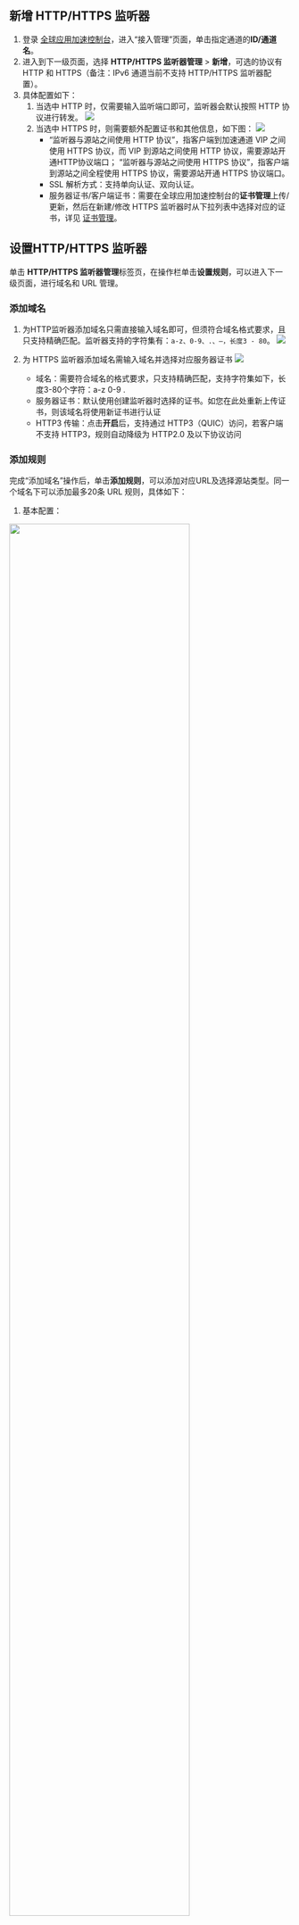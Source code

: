## 新增 HTTP/HTTPS 监听器

1. 登录 [全球应用加速控制台](https://console.cloud.tencent.com/gaap)，进入“接入管理”页面，单击指定通道的**ID/通道名**。
2. 进入到下一级页面，选择 **HTTP/HTTPS 监听器管理** > **新增**，可选的协议有 HTTP 和 HTTPS（备注：IPv6 通道当前不支持 HTTP/HTTPS 监听器配置）。
3. 具体配置如下：
   1. 当选中 HTTP 时，仅需要输入监听端口即可，监听器会默认按照 HTTP 协议进行转发。
      ![](https://main.qcloudimg.com/raw/0096d45b44fbd916012317a49a97a884.png)
   2. 当选中 HTTPS 时，则需要额外配置证书和其他信息，如下图：
       ![](https://main.qcloudimg.com/raw/941665ba354633d345929e3fbd02fa8c.png)
      - “监听器与源站之间使用 HTTP 协议”，指客户端到加速通道 VIP 之间使用 HTTPS 协议，而 VIP 到源站之间使用 HTTP 协议，需要源站开通HTTP协议端口；
        “监听器与源站之间使用 HTTPS 协议”，指客户端到源站之间全程使用 HTTPS 协议，需要源站开通 HTTPS 协议端口。
      - SSL 解析方式：支持单向认证、双向认证。
      - 服务器证书/客户端证书：需要在全球应用加速控制台的**证书管理**上传/更新，然后在新建/修改 HTTPS 监听器时从下拉列表中选择对应的证书，详见 [证书管理](https://intl.cloud.tencent.com/document/product/608/42343)。

## 设置HTTP/HTTPS 监听器

单击 **HTTP/HTTPS 监听器管理**标签页，在操作栏单击**设置规则**，可以进入下一级页面，进行域名和 URL 管理。

### 添加域名

1. 为HTTP监听器添加域名只需直接输入域名即可，但须符合域名格式要求，且只支持精确匹配。监听器支持的字符集有：`a-z、0-9、.、–，长度3 - 80`。
   ![](https://qcloudimg.tencent-cloud.cn/raw/fed0aa02e83804a36799763b0f88cf33.png)
2. 为 HTTPS 监听器添加域名需输入域名并选择对应服务器证书
   ![](https://qcloudimg.tencent-cloud.cn/raw/68b14a92208741316c4d92f3200a147c.png)
   
   - 域名：需要符合域名的格式要求，只支持精确匹配，支持字符集如下，长度3-80个字符：a-z 0-9  . 
   - 服务器证书：默认使用创建监听器时选择的证书。如您在此处重新上传证书，则该域名将使用新证书进行认证
   - HTTP3 传输：点击**开启**后，支持通过 HTTP3（QUIC）访问，若客户端不支持 HTTP3，规则自动降级为 HTTP2.0 及以下协议访问

### 添加规则

完成“添加域名”操作后，单击**添加规则**，可以添加对应URL及选择源站类型。同一个域名下可以添加最多20条 URL 规则，具体如下：

1. 基本配置：
<img src="https://qcloudimg.tencent-cloud.cn/raw/1168de6cb2b7dad5c58517e0ebf82fa6.png" width="80%" >

   - URL：支持字符集如下，`a-z、A-Z、0-9、_ 、.、- 、/，长度1 - 80`。
   - 回源Host：支持修改回源请求中的HOST字段。
   - 源站类型：支持 IP 和域名两种类型，但同一个监听器只支持一种类型。 
   
2. 源站处理策略：
   设置源站的转发处理规则，即在同一个监听器绑定多个源站的情况下，选择源站之间的调度策略。
<img src="https://qcloudimg.tencent-cloud.cn/raw/75c6c28ea03389fe34054743962ac093.png" width="80%">

   - 轮询：多个源站按轮询策略回源。
   - 轮询加权：多个源站按权重比例回源（源站类型为域名时不支持配置）。
   - 最小连接数：在所有源站中选择连接数最小的源站优先进行调度。
   - 回源SNI：与源站建立SSL连接之前先发送SNI，源站根据SNI值返回对应的证书。
   
3. 源站健康检查机制：
   您可以选择针对当前域名启用监控检查机制。可以设置独立的检查 URL，请求方式可以支持HEAD及GET，检查状态码可支持 http_1xx，http_2xx，http_3xx，http_4xx，http_5xx，状态码可单选也可多选，即当检测到指定的状态码时，监听器认为后端源站属于正常状态。如果未检测到任何状态码时，监听器认为后端源站异常。
   ![](https://main.qcloudimg.com/raw/20d08ec6efd43a94734b6a408afc2d10.png)

### 修改域名

完成“添加域名”操作后，单击**修改域名**，可以对域名进行修改。
 ![](https://main.qcloudimg.com/raw/c61efa495d61009bc93ebff1a8891de5.png)

### 删除域名

完成“添加域名”操作后，单击**删除**可删除域名。如果域名下已有规则绑定源站，则需要勾选“强制删除绑定有源站的规则”。
 ![](https://main.qcloudimg.com/raw/3a7a088320acb13f1c822b1ec34c9ba1.png)

### HTTP3配置

支持变更对应域名是否开启HTTP3传输（当前仅支持在HTTPS监听器配置，且创建通道时**HTTP3特性**状态为开启）
![](https://qcloudimg.tencent-cloud.cn/raw/77cd9b19beeed46f427983d71bc23f7e.png)

### 修改规则

参考上文添加规则，主要差别在于域名和源站类型无法修改。

### 绑定源站

详情请参见绑定源站，可以对不同源站绑定不同的端口。有关“覆盖端口”及“补齐端口”功能，请参见TCP/UDP 监听器源站绑定。

> ! 一个规则绑定的源站总数最多为100个。

### 删除规则

完成“添加规则”操作后，单击**删除**可删除规则，如果规则下有绑定的源站，需要先勾选“强制删除绑定有源站的规则”。
 ![](https://main.qcloudimg.com/raw/2fd560217ca2f53847033d501eb90e1a.png)



### 配置回源请求头

1. 完成“添加规则”操作后，在规则的操作栏选择**更多**，单击**配置回源请求头**
   ![](https://qcloudimg.tencent-cloud.cn/raw/9dc95f9ef0c564ec6435c4b7f0635cdd.png)
2. 单击**新增参数**，添加请求头的名称参数及取值；如需要携带用户真实IP的头部，其变量值为$remote_addr（默认已经有X-Forwarded-For头部携带客户IP回源），携带用户真实端口的变量值为 $remote_por ；其余带$变量默认不支持，如有需求，可 [提交工单](https://console.cloud.tencent.com/workorder/category) 联系我们。

> !
> 1. HTTP头部的名称Key值长度默认为1 - 100个字符，由数字0 - 9、字符a - z、A - Z，及特殊符 - _ : 空格 组成。Value 长度为1 - 100个字符，不支持中文；
> 2. 每条规则最多可配置10条回源 HTTP 请求头；
> 3. 部分标准头部不支持自助设置/增加/删除，具体清单请参见以下列表。

<table>
    <tr>
        <td>www-authenticate</td>
        <td>authorization</td>
        <td>proxy-authenticate</td>
        <td>proxy-authorization</td>
    </tr>
    <tr>
        <td>age</td>
        <td>cache-control</td>
        <td>clear-site-data</td>
        <td>expires</td>
    </tr>
    <tr>
        <td>pragma</td>
        <td>warning</td>
        <td>accept-ch</td>
        <td>accept-ch-lifetime</td>
    </tr>
    <tr>
        <td>early-data</td>
        <td>content-dpr</td>
        <td>dpr</td>
        <td>device-memory</td>
    </tr>
    <tr>
        <td>save-data</td>
        <td>viewport-width</td>
        <td>width</td>
        <td>last-modified</td>
    </tr>
    <tr>
        <td>etag</td>
        <td>if-match</td>
        <td>if-none-match</td>
        <td>if-modified-since</td>
    </tr>
    <tr>
        <td>if-unmodified-since</td>
        <td>vary</td>
        <td>connection</td>
        <td>keep-alive</td>
    </tr>
    <tr>
        <td>accept</td>
        <td>accept-charset</td>
        <td>expect</td>
        <td>max-forwards</td>
    </tr>
    <tr>
        <td>access-control-allow-origin</td>
        <td>access-control-max-age</td>
        <td>access-control-allow-headers</td>
        <td>access-control-allow-methods</td>
    </tr>
    <tr>
        <td>access-control-expose-headers</td>
        <td>access-control-allow-credentials</td>
        <td>access-control-request-headers</td>
        <td>access-control-request-method</td>
    </tr>
    <tr>
        <td>origin</td>
        <td>timing-allow-origin</td>
        <td>dnt</td>
        <td>tk</td>
    </tr>
    <tr>
        <td>content-disposition</td>
        <td>content-length</td>
        <td>content-type</td>
        <td>content-encoding</td>
    </tr>
    <tr>
        <td>content-language</td>
        <td>content-location</td>
        <td>forwarded</td>
        <td>x-forwarded-host</td>
    </tr>
    <tr>
        <td>x-forwarded-proto</td>
        <td>via</td>
        <td>from</td>
        <td>host</td>
    </tr>
    <tr>
        <td>referer-policy</td>
        <td>allow</td>
        <td>server</td>
        <td>accept-ranges</td>
    </tr>
    <tr>
        <td>range</td>
        <td>if-range</td>
        <td>content-range</td>
        <td>cross-origin-embedder-policy</td>
    </tr>
    <tr>
        <td>cross-origin-opener-policy</td>
        <td>cross-origin-resource-policy</td>
        <td>content-security-policy</td>
        <td>content-security-policy-report-only</td>
    </tr>
    <tr>
        <td>expect-ct</td>
        <td>feature-policy</td>
        <td>strict-transport-security</td>
        <td>upgrade-insecure-requests</td>
    </tr>
    <tr>
        <td>x-content-type-options</td>
        <td>x-download-options</td>
        <td>x-frame-options(xfo)</td>
        <td>x-permitted-cross-domain-policies</td>
    </tr>
    <tr>
        <td>x-powered-by</td>
        <td>x-xss-protection</td>
        <td>public-key-pins</td>
        <td>public-key-pins-report-only</td>
    </tr>
    <tr>
        <td>sec-fetch-site</td>
        <td>sec-fetch-mode</td>
        <td>sec-fetch-user</td>
        <td>sec-fetch-dest</td>
    </tr>
    <tr>
        <td>last-event-id</td>
        <td>nel</td>
        <td>ping-from</td>
        <td>ping-to</td>
    </tr>
    <tr>
        <td>report-to</td>
        <td>transfer-encoding</td>
        <td>te</td>
        <td>trailer</td>
    </tr>
    <tr>
        <td>sec-websocket-key</td>
        <td>sec-websocket-extensions</td>
        <td>sec-websocket-accept</td>
        <td>sec-websocket-protocol</td>
    </tr>
    <tr>
        <td>sec-websocket-version</td>
        <td>accept-push-policy</td>
        <td>accept-signature</td>
        <td>alt-svc</td>
    </tr>
    <tr>
        <td>date</td>
        <td>large-allocation</td>
        <td>link</td>
        <td>push-policy</td>
    </tr>
    <tr>
        <td>retry-after</td>
        <td>signature</td>
        <td>signed-headers</td>
        <td>server-timing</td>
    </tr>
    <tr>
        <td>service-worker-allowed</td>
        <td>sourcemap</td>
        <td>upgrade</td>
        <td>x-dns-prefetch-control</td>
    </tr>
    <tr>
        <td>x-firefox-spdy</td>
        <td>x-pingback</td>
        <td>x-requested-with</td>
        <td>x-robots-tag</td>
    </tr>
    <tr>
        <td>x-ua-compatible</td>
        <td>max-age</td>
        <td></td>
        <td></td>
    </tr>
</table>

## 删除HTTP/HTTPS 监听器

单击 **HTTP/HTTPS 监听器管理**标签页，在操作栏单击**删除**，可以删除指定的监听器，若监听器已绑定源站，则需要选中“允许强制删除绑定有源站的监听器”后，才能删除。删除后，该监听器的端口将停止加速。
 ![](https://main.qcloudimg.com/raw/5df2bff2fb4f07ce2631824792429147.png)
